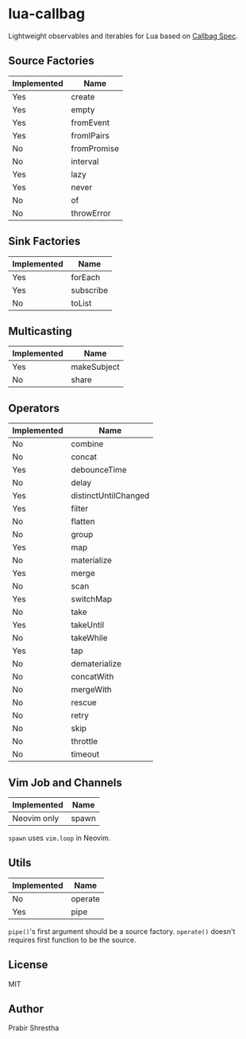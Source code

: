 # lua-callbag

Lightweight observables and iterables for Lua based on [Callbag Spec](https://github.com/callbag/callbag). 

## Source Factories

| Implemented   | Name                                                   |
|---------------|--------------------------------------------------------|
| Yes           | create                                                 |
| Yes           | empty                                                  |
| Yes           | fromEvent                                              |
| Yes           | fromIPairs                                             |
| No            | fromPromise                                            |
| No            | interval                                               |
| Yes           | lazy                                                   |
| Yes           | never                                                  |
| No            | of                                                     |
| No            | throwError                                             |

## Sink Factories

| Implemented   | Name                                                   |
|---------------|--------------------------------------------------------|
| Yes           | forEach                                                |
| Yes           | subscribe                                              |
| No            | toList                                                 |

## Multicasting

| Implemented   | Name                                                   |
|---------------|--------------------------------------------------------|
| Yes           | makeSubject                                            |
| No            | share                                                  |

## Operators

| Implemented   | Name                                                   |
|---------------|--------------------------------------------------------|
| No            | combine                                                |
| No            | concat                                                 |
| Yes           | debounceTime                                           |
| No            | delay                                                  |
| Yes           | distinctUntilChanged                                   |
| Yes           | filter                                                 |
| No            | flatten                                                |
| No            | group                                                  |
| Yes           | map                                                    |
| No            | materialize                                            |
| Yes           | merge                                                  |
| No            | scan                                                   |
| Yes           | switchMap                                              |
| No            | take                                                   |
| Yes           | takeUntil                                              |
| No            | takeWhile                                              |
| Yes           | tap                                                    |
| No            | dematerialize                                          |
| No            | concatWith                                             |
| No            | mergeWith                                              |
| No            | rescue                                                 |
| No            | retry                                                  |
| No            | skip                                                   |
| No            | throttle                                               |
| No            | timeout                                                |

## Vim Job and Channels

| Implemented   | Name                                                   |
|---------------|--------------------------------------------------------|
| Neovim only   | spawn                                                  |

`spawn` uses `vim.loop` in Neovim.

## Utils

| Implemented   | Name                                                   |
|---------------|--------------------------------------------------------|
| No            | operate                                                |
| Yes           | pipe                                                   |

`pipe()`'s first argument should be a source factory.
`operate()` doesn't requires first function to be the source.

## License

MIT

## Author

Prabir Shrestha
